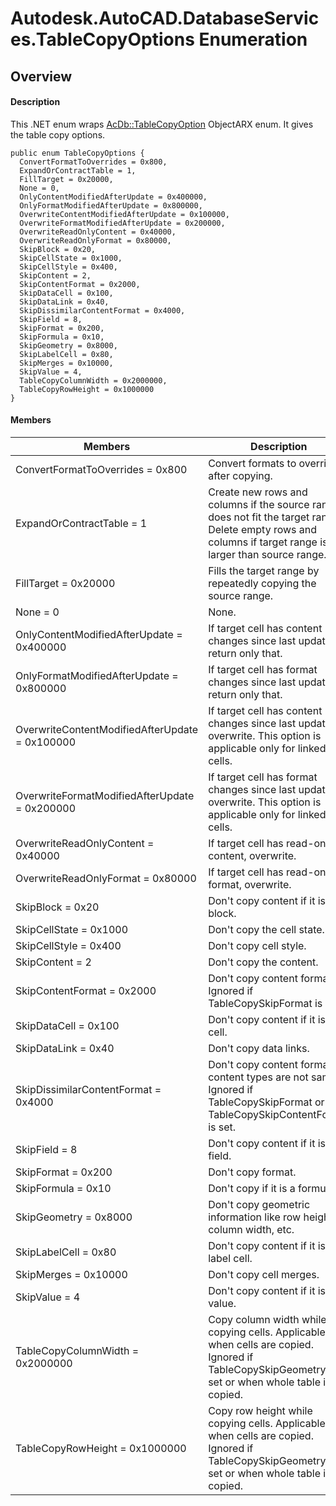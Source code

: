 # Autodesk.AutoCAD.DatabaseServices.TableCopyOptions Enumeration

## Overview

#### Description
This .NET enum wraps [AcDb::TableCopyOption](AcDb__TableCopyOption.md) ObjectARX enum. It gives the table copy options.
```text
public enum TableCopyOptions {
  ConvertFormatToOverrides = 0x800,
  ExpandOrContractTable = 1,
  FillTarget = 0x20000,
  None = 0,
  OnlyContentModifiedAfterUpdate = 0x400000,
  OnlyFormatModifiedAfterUpdate = 0x800000,
  OverwriteContentModifiedAfterUpdate = 0x100000,
  OverwriteFormatModifiedAfterUpdate = 0x200000,
  OverwriteReadOnlyContent = 0x40000,
  OverwriteReadOnlyFormat = 0x80000,
  SkipBlock = 0x20,
  SkipCellState = 0x1000,
  SkipCellStyle = 0x400,
  SkipContent = 2,
  SkipContentFormat = 0x2000,
  SkipDataCell = 0x100,
  SkipDataLink = 0x40,
  SkipDissimilarContentFormat = 0x4000,
  SkipField = 8,
  SkipFormat = 0x200,
  SkipFormula = 0x10,
  SkipGeometry = 0x8000,
  SkipLabelCell = 0x80,
  SkipMerges = 0x10000,
  SkipValue = 4,
  TableCopyColumnWidth = 0x2000000,
  TableCopyRowHeight = 0x1000000
}
```

#### Members

| Members | Description |
| --- | --- |
| ConvertFormatToOverrides = 0x800 | Convert formats to overrides after copying. |
| ExpandOrContractTable = 1 | Create new rows and columns if the source range does not fit the target range. Delete empty rows and columns if target range is larger than source range. |
| FillTarget = 0x20000 | Fills the target range by repeatedly copying the source range. |
| None = 0 | None. |
| OnlyContentModifiedAfterUpdate = 0x400000 | If target cell has content changes since last update, return only that. |
| OnlyFormatModifiedAfterUpdate = 0x800000 | If target cell has format changes since last update, return only that. |
| OverwriteContentModifiedAfterUpdate = 0x100000 | If target cell has content changes since last update, overwrite. This option is applicable only for linked cells. |
| OverwriteFormatModifiedAfterUpdate = 0x200000 | If target cell has format changes since last update, overwrite. This option is applicable only for linked cells. |
| OverwriteReadOnlyContent = 0x40000 | If target cell has read-only content, overwrite. |
| OverwriteReadOnlyFormat = 0x80000 | If target cell has read-only format, overwrite. |
| SkipBlock = 0x20 | Don't copy content if it is block. |
| SkipCellState = 0x1000 | Don't copy the cell state. |
| SkipCellStyle = 0x400 | Don't copy cell style. |
| SkipContent = 2 | Don't copy the content. |
| SkipContentFormat = 0x2000 | Don't copy content format. Ignored if TableCopySkipFormat is set. |
| SkipDataCell = 0x100 | Don't copy content if it is data cell. |
| SkipDataLink = 0x40 | Don't copy data links. |
| SkipDissimilarContentFormat = 0x4000 | Don't copy content format if content types are not same. Ignored if TableCopySkipFormat or TableCopySkipContentFormat is set. |
| SkipField = 8 | Don't copy content if it is field. |
| SkipFormat = 0x200 | Don't copy format. |
| SkipFormula = 0x10 | Don't copy if it is a formula. |
| SkipGeometry = 0x8000 | Don't copy geometric information like row height, column width, etc. |
| SkipLabelCell = 0x80 | Don't copy content if it is label cell. |
| SkipMerges = 0x10000 | Don't copy cell merges. |
| SkipValue = 4 | Don't copy content if it is value. |
| TableCopyColumnWidth = 0x2000000 | Copy column width while copying cells. Applicable only when cells are copied. Ignored if TableCopySkipGeometry is set or when whole table is copied. |
| TableCopyRowHeight = 0x1000000 | Copy row height while copying cells. Applicable only when cells are copied. Ignored if TableCopySkipGeometry is set or when whole table is copied. |